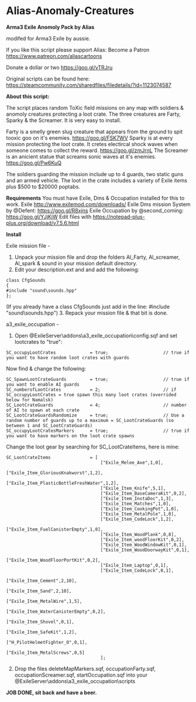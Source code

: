 # Alias-Anomaly-Creatures
**Arma3 Exile Anomoly Pack by Alias**

modifed for Arma3 Exile by aussie.

If you like this script please support Alias:
Become a Patron https://www.patreon.com/aliascartoons

Donate a dollar or two https://goo.gl/vTRJru 

Original scripts can be found here: https://steamcommunity.com/sharedfiles/filedetails/?id=1123074587


**About this script:**

The script places random ToXic field missions on any map with soldiers & anomoly creatures protecting a loot crate. The three creatures are Farty, Sparky & the Screamer. It is very easy to install.

Farty is a smelly green slug creature that appears from the ground to spit tooxic goo on it's enemies.
https://goo.gl/FSK7WV
Sparky is at every mission protecting the loot crate. It cretes electircal shock waves when someone comes to collect the reward.
https://goo.gl/zmJrnL
The Screamer is an anicient statue that screams sonic waves at it's enemies. 
https://goo.gl/Pw6KuQ

The soldiers guarding the mission include up to 4 guards, two static guns and an armed vehicle. The loot in the crate includes a variety of Exile items plus $500 to $20000 poptabs.

**Requirements**
You must have Exile, Dms & Occupation installed for this to work.
Exile http://www.exilemod.com/downloads/
Exile Dms mission System by @Defent: https://goo.gl/R8xjns
Exile Occupation by @second_coming: https://goo.gl/YJjKjW
Edit files with https://notepad-plus-plus.org/download/v7.5.6.html


**Install**

Exile mission file - 
1. Unpack your mission file and drop the folders Al_Farty, Al_screamer, Al_spark & sound in your mission default directory.
2. Edit your description.ext and and add the following:
```
class CfgSounds
{
#include "sound\sounds.hpp"
};
```
(If you already have a class CfgSounds just add in the line: #include "sound\sounds.hpp")
3. Repack your mission file & that bit is done.

a3_exile_occupation - 
1. Open @ExileServer\addons\a3_exile_occupation\config.sqf and set lootcrates to "true":
```
SC_occupyLootCrates		    	= true;						// true if you want to have random loot crates with guards
```
Now find & change the following:
```
SC_SpawnLootCrateGuards			= true;						// true if you want to enable AI guards
SC_numberofLootCrates       	= 2;                    	// if SC_occupyLootCrates = true spawn this many loot crates (overrided below for Namalsk)
SC_LootCrateGuards          	= 4;                    	// number of AI to spawn at each crate
SC_LootCrateGuardsRandomize 	= true;                 	// Use a random number of guards up to a maximum = SC_LootCrateGuards (so between 1 and SC_LootCrateGuards)
SC_occupyLootCratesMarkers		= true;						// true if you want to have markers on the loot crate spawns
```
Change the loot gear by searching for SC_LootCrateItems, here is mine:
```
SC_LootCrateItems           	= [
                                    ["Exile_Melee_Axe",1,0],
                                    ["Exile_Item_GloriousKnakworst",1,2],
                                    ["Exile_Item_PlasticBottleFreshWater",1,2],
                                    ["Exile_Item_Knife",5,1],
                                    ["Exile_Item_BaseCameraKit",0,2],
                                    ["Exile_Item_InstaDoc",1,3],
                                    ["Exile_Item_Matches",1,0],
                                    ["Exile_Item_CookingPot",1,0],                      
                                    ["Exile_Item_MetalPole",1,0],
                                    ["Exile_Item_CodeLock",1,2],
                                    ["Exile_Item_FuelCanisterEmpty",1,0],
                                    ["Exile_Item_WoodPlank",0,8],
                                    ["Exile_Item_woodFloorKit",0,2],
                                    ["Exile_Item_WoodWindowKit",0,1],
                                    ["Exile_Item_WoodDoorwayKit",0,1],
                                    ["Exile_Item_WoodFloorPortKit",0,2],   
                                    ["Exile_Item_Laptop",0,1],
                                    ["Exile_Item_CodeLock",0,1],
									                  ["Exile_Item_Cement",2,10],
									                  ["Exile_Item_Sand",2,10],
									                  ["Exile_Item_MetalWire",1,5],
									                  ["Exile_Item_WaterCanisterEmpty",0,2],
									                  ["Exile_Item_Shovel",0,1],
							                      ["Exile_Item_SafeKit",1,2],
									                  ["H_PilotHelmetFighter_O",0,1],						  
									                  ["Exile_Item_MetalScrews",0,5]
                                    ];

```

2. Drop the files deleteMapMarkers.sqf, occupationFarty.sqf, occupationScreamer.sqf, startOccupation.sqf into your @ExileServer\addons\a3_exile_occupation\scripts

**JOB DONE, sit back and have a beer.**




